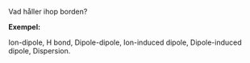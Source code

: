 Vad håller ihop borden?

**Exempel:**

Ion-dipole, H bond, Dipole-dipole, Ion-induced dipole, Dipole-induced dipole, Dispersion.

